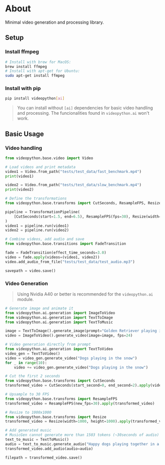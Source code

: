 # About

Minimal video generation and processing library.

## Setup 

### Install ffmpeg
```bash
# Install with brew for MacOS:
brew install ffmpeg
# Install with apt-get for Ubuntu:
sudo apt-get install ffmpeg
```

### Install with pip
```bash
pip install videopython[ai]
```
> You can install without `[ai]` dependencies for basic video handling and processing. 
> The funcionalities found in `videopython.ai` won't work.

## Basic Usage

### Video handling

```python
from videopython.base.video import Video

# Load videos and print metadata
video1 = Video.from_path("tests/test_data/fast_benchmark.mp4")
print(video1)

video2 = Video.from_path("tests/test_data/slow_benchmark.mp4")
print(video2)

# Define the transformations
from videopython.base.transforms import CutSeconds, ResampleFPS, Resize, TransformationPipeline

pipeline = TransformationPipeline(
    [CutSeconds(start=1.5, end=6.5), ResampleFPS(fps=30), Resize(width=1000, height=1000)]
)
video1 = pipeline.run(video1)
video2 = pipeline.run(video2)

# Combine videos, add audio and save
from videopython.base.transitions import FadeTransition

fade = FadeTransition(effect_time_seconds=3.0)
video = fade.apply(videos=(video1, video2))
video.add_audio_from_file("tests/test_data/test_audio.mp3")

savepath = video.save()
```

### Video Generation

> Using Nvidia A40 or better is recommended for the `videopython.ai` module.
```python
# Generate image and animate it
from videopython.ai.generation import ImageToVideo
from videopython.ai.generation import TextToImage
from videopython.ai.generation import TextToMusic

image = TextToImage().generate_image(prompt="Golden Retriever playing in the park")
video = ImageToVideo().generate_video(image=image, fps=24)

# Video generation directly from prompt
from videopython.ai.generation import TextToVideo
video_gen = TextToVideo()
video = video_gen.generate_video("Dogs playing in the snow")
for _ in range(10):
    video += video_gen.generate_video("Dogs playing in the snow")

# Cut the first 2 seconds
from videopython.base.transforms import CutSeconds
transformed_video = CutSeconds(start_second=0, end_second=2).apply(video.copy())

# Upsample to 30 FPS
from videopython.base.transforms import ResampleFPS
transformed_video = ResampleFPS(new_fps=30).apply(transformed_video)

# Resize to 1000x1000
from videopython.base.transforms import Resize
transformed_video = Resize(width=1000, height=1000).apply(transformed_video)

# Add generated music
# MusicGen cannot generate more than 1503 tokens (~30seconds of audio)
text_to_music = TextToMusic()
audio = text_to_music.generate_audio("Happy dogs playing together in a park", max_new_tokens=256)
transformed_video.add_audio(audio=audio)

filepath = transformed_video.save()
```
